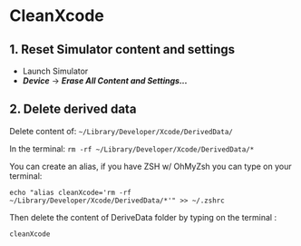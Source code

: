 # CleanXcode

## 1. Reset Simulator content and settings

- Launch Simulator
- ***Device***
→ ***Erase All Content and Settings...***

## 2. Delete derived data

Delete content of: `~/Library/Developer/Xcode/DerivedData/`

In the terminal:
`rm -rf ~/Library/Developer/Xcode/DerivedData/*`

You can create an alias, if you have ZSH w/ OhMyZsh you can type on your terminal: 

`echo "alias cleanXcode='rm -rf ~/Library/Developer/Xcode/DerivedData/*'" >> ~/.zshrc`

Then delete the content of DeriveData folder by typing on the terminal :

`cleanXcode` 
